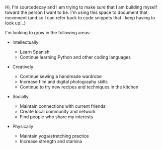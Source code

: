 Hi, I'm sourcedecay and I am trying to make sure that I am building myself toward the person I want to be. I'm using this space to document that movement (and so I can refer back to code snippets that I keep having to look up...)

I'm looking to grow in the following areas:
- Intellectually
  - Learn Spanish
  - Continue learning Python and other coding languages


- Creatively
  - Continue sewing a handmade wardrobe
  - Increase film and digital photography skills
  - Continue to try new recipes and techniques in the kitchen


- Socially
  - Maintain connections with current friends
  - Create local community and network
  - Find people who share my interests


- Physically
  - Maintain yoga/stretching practice
  - Increase strength and stamina
